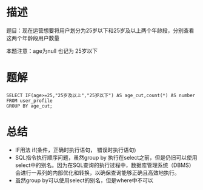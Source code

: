 # 描述

题目：现在运营想要将用户划分为25岁以下和25岁及以上两个年龄段，分别查看这两个年龄段用户数量

本题注意：age为null 也记为 25岁以下

# 题解
```mysql
SELECT IF(age>=25,"25岁及以上","25岁以下") AS age_cut,count(*) AS number
FROM user_profile
GROUP BY age_cut;
```

# 总结
* IF用法 if(条件，正确时执行语句， 错误时执行语句)
* SQL指令执行顺序问题，虽然group by 执行在select之前，但是仍旧可以使用select中的别名。因为在SQL查询的执行过程中，数据库管理系统（DBMS）会进行一系列的内部优化和转换，以确保查询能够正确且高效地执行。
* 虽然group by可以使用select的别名，但是where中不可以 
